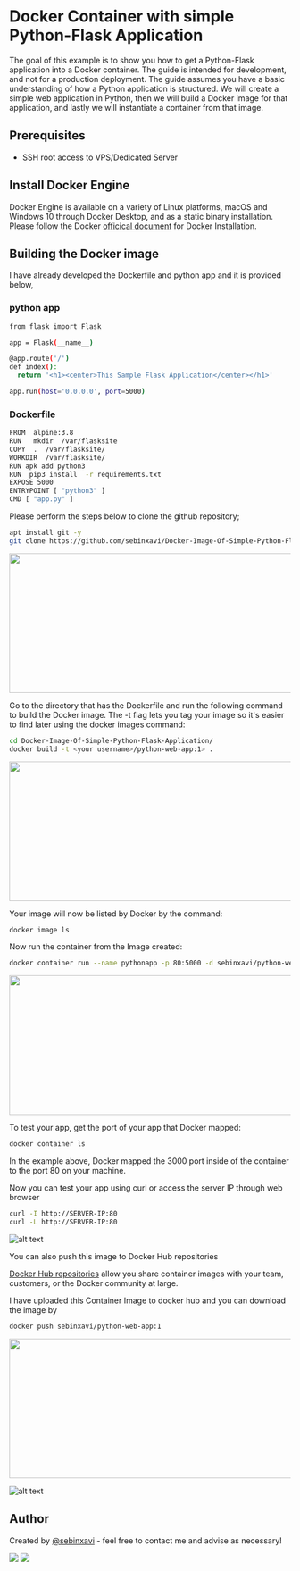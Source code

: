 # Docker Container with simple Python-Flask Application

The goal of this example is to show you how to get a Python-Flask application into a Docker container. The guide is intended for development, and not for a production deployment. The guide assumes you have a basic understanding of how a Python application is structured.
We will create a simple web application in Python, then we will build a Docker image for that application, and lastly we will instantiate a container from that image.

## Prerequisites
- SSH root access to VPS/Dedicated Server

## Install Docker Engine

Docker Engine is available on a variety of Linux platforms, macOS and Windows 10 through Docker Desktop, and as a static binary installation. Please follow the Docker [officical document](https://docs.docker.com/engine/install/)  for Docker Installation.

## Building the Docker image

I have already developed the Dockerfile and python app and it is provided below,

### python app

~~~sh
from flask import Flask

app = Flask(__name__)

@app.route('/')
def index():
  return '<h1><center>This Sample Flask Application</center></h1>'

app.run(host='0.0.0.0', port=5000)
~~~

### Dockerfile

~~~sh
FROM  alpine:3.8
RUN   mkdir  /var/flasksite
COPY  .  /var/flasksite/
WORKDIR  /var/flasksite/
RUN apk add python3
RUN  pip3 install  -r requirements.txt
EXPOSE 5000
ENTRYPOINT [ "python3" ]
CMD [ "app.py" ]
~~~

Please perform the steps below to clone the github repository;

~~~sh
apt install git -y
git clone https://github.com/sebinxavi/Docker-Image-Of-Simple-Python-Flask-Application
~~~ 

<p align="left">
  <img width="600" height="250" src="https://i.ibb.co/7CjLtGw/1.png">
</p>

Go to the directory that has the Dockerfile and run the following command to build the Docker image. The -t flag lets you tag your image so it's easier to find later using the docker images command:
~~~sh
cd Docker-Image-Of-Simple-Python-Flask-Application/
docker build -t <your username>/python-web-app:1> . 
~~~

<p align="left">
  <img width="600" height="250" src="https://i.ibb.co/WDvj4p8/2.png">
</p>


Your image will now be listed by Docker by the command:
~~~sh
docker image ls
~~~

Now run the container from the Image created:
~~~sh
docker container run --name pythonapp -p 80:5000 -d sebinxavi/python-web-app:1
~~~

<p align="left">
  <img width="600" height="250" src="https://i.ibb.co/MDhqMVX/3.png">
</p>

To test your app, get the port of your app that Docker mapped:
~~~sh
docker container ls
~~~

In the example above, Docker mapped the 3000 port inside of the container to the port 80 on your machine.

Now you can test your app using curl or access the server IP through web browser
~~~sh
curl -I http://SERVER-IP:80
curl -L http://SERVER-IP:80
~~~

![alt text](https://i.ibb.co/7JSjkpG/4.png)

You can also push this image to Docker Hub repositories

[Docker Hub repositories](https://docs.docker.com/docker-hub/repos/) allow you share container images with your team, customers, or the Docker community at large.

I have uploaded this Container Image to docker hub and you can download the image by

~~~sh
docker push sebinxavi/python-web-app:1
~~~

<p align="left">
  <img width="600" height="250" src="https://i.ibb.co/YRxpzGg/5.png">
</p>

![alt text](https://i.ibb.co/D55Bzbn/6.png)


## Author
Created by [@sebinxavi](https://www.linkedin.com/in/sebinxavi/) - feel free to contact me and advise as necessary!

<a href="mailto:sebin.xavi1@gmail.com"><img src="https://img.shields.io/badge/-sebin.xavi1@gmail.com-D14836?style=flat&logo=Gmail&logoColor=white"/></a>
<a href="https://www.linkedin.com/in/sebinxavi"><img src="https://img.shields.io/badge/-Linkedin-blue"/></a>
